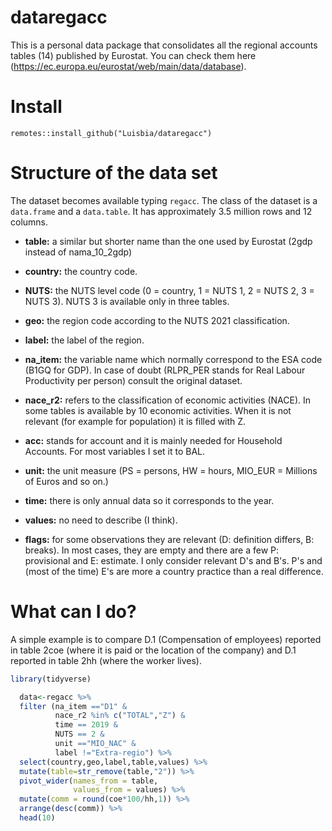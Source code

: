 # dataregacc

This is a personal data package that consolidates all the regional accounts tables (14) published by Eurostat. You can check them here (<https://ec.europa.eu/eurostat/web/main/data/database>).

# Install

```{r}
remotes::install_github("Luisbia/dataregacc")
```

# Structure of the data set

The dataset becomes available typing `regacc`. The class of the dataset is a `data.frame` and a `data.table`. It has approximately 3.5 million rows and 12 columns. 

- **table:** a similar but shorter name than the one used by Eurostat (2gdp instead of nama_10_2gdp)

- **country:** the country code.

- **NUTS:** the NUTS level code (0 = country, 1 = NUTS 1, 2 = NUTS 2, 3 = NUTS 3). NUTS 3 is available only in three tables.

- **geo:** the region code according to the NUTS 2021 classification.

- **label:** the label of the region.

- **na_item:** the variable name which normally correspond to the ESA code (B1GQ for GDP). In case of doubt  (RLPR_PER stands for Real Labour Productivity per person) consult the original dataset.

- **nace_r2:** refers to the classification of economic activities (NACE). In some tables is available by 10 economic activities. When it is not relevant (for example for population) it is filled with Z.

- **acc:** stands for account and it is mainly needed for Household Accounts. For most variables I set it to BAL.

- **unit:** the unit measure (PS = persons, HW = hours, MIO_EUR = Millions of Euros and so on.)

- **time:** there is only annual data so it corresponds to the year.

- **values:** no need to describe (I think).

- **flags:** for some observations they are relevant (D: definition differs, B: breaks). In most cases, they are empty and there are a few P: provisional and E: estimate. I only consider relevant D's and B's. P's and (most of the time) E's are more a country practice than a real difference. 

# What can I do?

A simple example is to compare D.1 (Compensation of employees) reported in table 2coe (where it is paid or the location of the company) and D.1 reported in table 2hh (where the worker lives).

```r
library(tidyverse)

  data<-regacc %>% 
  filter (na_item =="D1" & 
          nace_r2 %in% c("TOTAL","Z") &
          time == 2019 &
          NUTS == 2 &
          unit =="MIO_NAC" &
          label !="Extra-regio") %>% 
  select(country,geo,label,table,values) %>% 
  mutate(table=str_remove(table,"2")) %>% 
  pivot_wider(names_from = table,
              values_from = values) %>% 
  mutate(comm = round(coe*100/hh,1)) %>% 
  arrange(desc(comm)) %>% 
  head(10)

```
